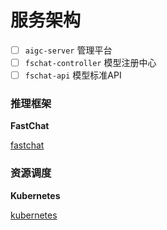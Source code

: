 # 服务架构

- [ ] `aigc-server` 管理平台
- [ ] `fschat-controller` 模型注册中心
- [ ] `fschat-api` 模型标准API

### 推理框架

**FastChat**

[fastchat](https://github.com/lm-sys/FastChat)

### 资源调度

**Kubernetes**

[kubernetes](https://github.com/kubernetes/kubernetes)

